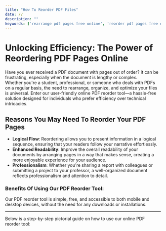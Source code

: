 ```yaml
---
title: "How To Reorder PDF Files"
date: //
description: ""
keywords: ['rearrange pdf pages free online', 'reorder pdf pages free online', 'organize pdf pages freeonline', 'online pdf editor reorder pages', 'online pdf editor rearrange pages']
---
```


# Unlocking Efficiency: The Power of Reordering PDF Pages Online

Have you ever received a PDF document with pages out of order? It can be frustrating, especially when the document is lengthy or complex.  
Whether you're a student, professional, or someone who deals with PDFs on a regular basis, the need to rearrange, organize, and optimize your files is universal. Enter our user-friendly online PDF reorder tool—a hassle-free solution designed for individuals who prefer efficiency over technical intricacies.

## Reasons You May Need To Reorder Your PDF Pages

- **Logical Flow**: Reordering allows you to present information in a logical sequence, ensuring that your readers follow your narrative effortlessly.
- **Enhanced Readability**: Improve the overall readability of your documents by arranging pages in a way that makes sense, creating a more enjoyable experience for your audience.
- **Professionalism**: Whether you're sharing a report with colleagues or submitting a project to your professor, a well-organized document reflects professionalism and attention to detail.

### Benefits Of Using Our PDF Reorder Tool:

<!-- - **Intuitive Interface**: There's no need to struggle with complicated features or technical jargon. Our tool has an easy-to-use interface that provides a consistent experience for users of all skill levels.
- **Free**: Enjoy the convenience of reordering your PDF pages without the burden of cost. There is no service charge, premium fee, or cost for using the tool. It's completely free.
- **Instant**: You can rearrange your pages on the go, as the service is accessible via both mobile and desktop devices.
- **No Downloads, No Fuss**: You don't need to download or install any software. Everything is done online, making it quick and easy to use. -->

<!-- You get to experience a simple, free, and accessible PDF reordering tool that works on both mobile and desktop devices, and does not require any downloads or installations. -->
Our PDF reorder tool is simple, free, and accessible to both mobile and desktop devices, without the need for any downloads or installations.

***

Below is a step-by-step pictorial guide on how to use our online PDF reorder tool:

